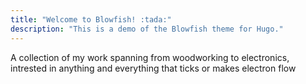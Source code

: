 ```yaml
---
title: "Welcome to Blowfish! :tada:"
description: "This is a demo of the Blowfish theme for Hugo."
---
```

A collection of my work spanning from woodworking to electronics, intrested in anything and everything that ticks or makes electron flow


<!-- #This is a demo site built entirely using Blowfish. It also contains a complete set of [theme documentation]({{< ref "docs" >}}). Blowfish is flexible #and is great for both static page-based content (like this demo) or a traditional blog with a feed of recent posts.


#Explore the [sample pages]({{< ref "samples" >}}) to get a feel for what Blowfish can do. If you like what you see, check out the project on <a #target="_blank" href="https://github.com/nunocoracao/blowfish">Github</a> or read the [Installation guide]({{< ref "docs/installation" >}}) to get #started.
--->
